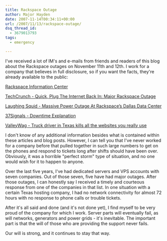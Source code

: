 ```yaml
---
title: Rackspace Outage
author: Major Hayden
date: 2007-11-14T00:34:11+00:00
url: /2007/11/13/rackspace-outage/
dsq_thread_id:
  - 3679013793
tags:
  - emergency

---
```

I've received a lot of IM's and e-mails from friends and readers of this blog about the Rackspace outages on November 11th and 12th. I work for a company that believes in full disclosure, so if you want the facts, they're already available to the public:

[Rackspace Information Center][1]

[TechCrunch - Quick, Plug The Internet Back In: Major Rackspace Outage][2]

[Laughing Squid - Massive Power Outage At Rackspace’s Dallas Data Center][3]

[37Signals - Downtime Explanation][4]

[ValleyWag - Truck driver in Texas kills all the websites you really use][5]

I don't know of any additional information besides what is contained within these articles and blog posts. However, I can tell you that I've never worked for a company before that pulled together in such large numbers to get on the phones and respond to tickets long after shifts should have been over. Obviously, it was a horrible "perfect storm" type of situation, and no one would wish for it to happen to anyone.

Over the last five years, I've had dedicated servers and VPS accounts with seven companies. Out of those seven, five have had major outages. After those outages, I can honestly say I received a timely and courteous response from one of the companies in that list. In one situation with a certain Texas hosting company, I had no network connectivity for almost 72 hours with no response to phone calls or trouble tickets.

After it's all said and done (and it's not done yet), I find myself to be very proud of the company for which I work. Server parts will eventually fail, as will networks, generators and power grids - it's inevitable. The important part is that the will of those who are providing the support never fails.

Our will is strong, and it continues to stay that way.

 [1]: http://www.rackspace.com/information/announcements/datacenter.php
 [2]: http://www.techcrunch.com/2007/11/12/quick-plug-the-internet-back-in-major-rackspace-outage/
 [3]: http://laughingsquid.wordpress.com/2007/11/12/massive-power-outage-at-rackspace-dallas-data-center/
 [4]: http://37signals.blogs.com/products/2007/11/downtime-explan.html
 [5]: http://valleywag.com/tech/breakdowns/truck-driver-in-texas-kills-all-the-websites-you-really-use-321881.php
